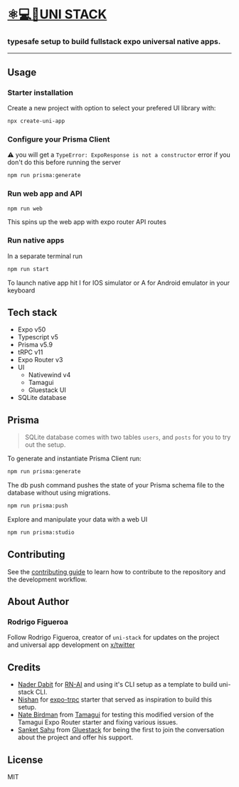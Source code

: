 # [️⚛💻📱UNI STACK](https://www.uni-stack.dev/)

### typesafe setup to build fullstack expo universal native apps.

---

## Usage

### Starter installation

Create a new project with option to select your prefered UI library with:

```sh
npx create-uni-app
```

### Configure your Prisma Client

⚠️ you will get a `TypeError: ExpoResponse is not a constructor` error if you don't do this before running the server

```sh
npm run prisma:generate
```

### Run web app and API

```sh
npm run web
```

This spins up the web app with expo router API routes

### Run native apps

In a separate terminal run

```sh
npm run start
```

To launch native app hit I for IOS simulator or A for Android emulator in your keyboard

## Tech stack

- Expo v50
- Typescript v5
- Prisma v5.9
- tRPC v11
- Expo Router v3
- UI
  - Nativewind v4
  - Tamagui
  - Gluestack UI
- SQLite database

## Prisma

> SQLite database comes with two tables `users`, and `posts` for you to try out the setup.

To generate and instantiate Prisma Client run:

```sh
npm run prisma:generate
```

The db push command pushes the state of your Prisma schema file to the database without using migrations.

```sh
npm run prisma:push
```

Explore and manipulate your data with a web UI

```sh
npm run prisma:studio
```

## Contributing

See the [contributing guide](CONTRIBUTING.md) to learn how to contribute to the repository and the development workflow.

## About Author

### Rodrigo Figueroa

Follow Rodrigo Figueroa, creator of `uni-stack` for updates on the project and universal app development on [x/twitter](https://twitter.com/bidah)

## Credits

- [Nader Dabit](https://x.com/dabit3) for [RN-AI](https://github.com/dabit3/react-native-ai) and using it's CLI setup as a template to build uni-stack CLI.
- [Nishan](https://x.com/nishanbende) for [expo-trpc](https://github.com/intergalacticspacehighway/expo-trpc) starter that served as inspiration to build this setup.
- [Nate Birdman](https://x.com/natebirdman) from [Tamagui](https://tamagui.dev/) for testing this modified version of the Tamagui Expo Router starter and fixing various issues.
- [Sanket Sahu](https://x.com/sanketsahu) from [Gluestack](https://gluestack.io/) for being the first to join the conversation about the project and offer his support.

## License

MIT

